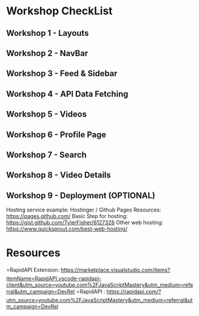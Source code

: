 # Workshop CheckList

## Workshop 1 - Layouts

## Workshop 2 - NavBar

## Workshop 3 - Feed & Sidebar

## Workshop 4 - API Data Fetching

## Workshop 5 - Videos

## Workshop 6 - Profile Page

## Workshop 7 - Search

## Workshop 8 - Video Details

## Workshop 9 - Deployment (OPTIONAL)
Hosting service example: Hostinger / Github Pages
Resources: https://pages.github.com/ 
Basic Step for hosting: https://gist.github.com/TylerFisher/6127328
Other web hosting: https://www.quicksprout.com/best-web-hosting/

# Resources
⭐RapidAPI Extension: https://marketplace.visualstudio.com/items?itemName=RapidAPI.vscode-rapidapi-client&utm_source=youtube.com%2FJavaScriptMastery&utm_medium=referral&utm_campaign=DevRel
⭐RapidAPI : https://rapidapi.com/?utm_source=youtube.com%2FJavaScriptMastery&utm_medium=referral&utm_campaign=DevRel
  